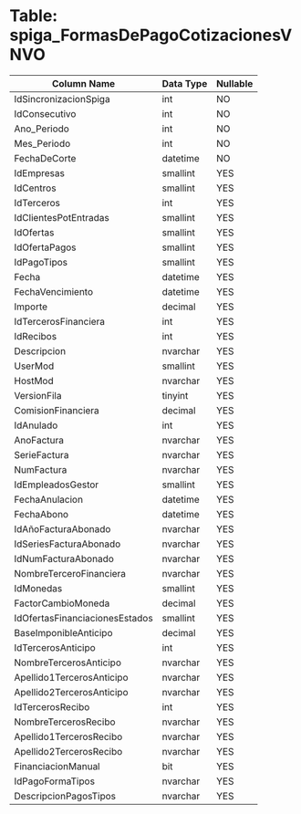 # Table: spiga_FormasDePagoCotizacionesVNVO

| Column Name | Data Type | Nullable |
|-------------|-----------|----------|
| IdSincronizacionSpiga | int | NO |
| IdConsecutivo | int | NO |
| Ano_Periodo | int | NO |
| Mes_Periodo | int | NO |
| FechaDeCorte | datetime | NO |
| IdEmpresas | smallint | YES |
| IdCentros | smallint | YES |
| IdTerceros | int | YES |
| IdClientesPotEntradas | smallint | YES |
| IdOfertas | smallint | YES |
| IdOfertaPagos | smallint | YES |
| IdPagoTipos | smallint | YES |
| Fecha | datetime | YES |
| FechaVencimiento | datetime | YES |
| Importe | decimal | YES |
| IdTercerosFinanciera | int | YES |
| IdRecibos | int | YES |
| Descripcion | nvarchar | YES |
| UserMod | smallint | YES |
| HostMod | nvarchar | YES |
| VersionFila | tinyint | YES |
| ComisionFinanciera | decimal | YES |
| IdAnulado | int | YES |
| AnoFactura | nvarchar | YES |
| SerieFactura | nvarchar | YES |
| NumFactura | nvarchar | YES |
| IdEmpleadosGestor | smallint | YES |
| FechaAnulacion | datetime | YES |
| FechaAbono | datetime | YES |
| IdAñoFacturaAbonado | nvarchar | YES |
| IdSeriesFacturaAbonado | nvarchar | YES |
| IdNumFacturaAbonado | nvarchar | YES |
| NombreTerceroFinanciera | nvarchar | YES |
| IdMonedas | smallint | YES |
| FactorCambioMoneda | decimal | YES |
| IdOfertasFinanciacionesEstados | smallint | YES |
| BaseImponibleAnticipo | decimal | YES |
| IdTercerosAnticipo | int | YES |
| NombreTercerosAnticipo | nvarchar | YES |
| Apellido1TercerosAnticipo | nvarchar | YES |
| Apellido2TercerosAnticipo | nvarchar | YES |
| IdTercerosRecibo | int | YES |
| NombreTercerosRecibo | nvarchar | YES |
| Apellido1TercerosRecibo | nvarchar | YES |
| Apellido2TercerosRecibo | nvarchar | YES |
| FinanciacionManual | bit | YES |
| IdPagoFormaTipos | nvarchar | YES |
| DescripcionPagosTipos | nvarchar | YES |
